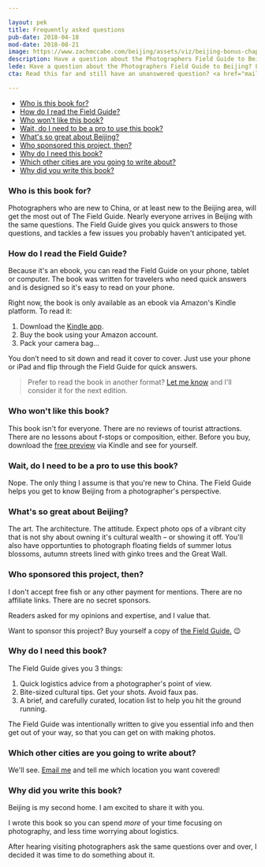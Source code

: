 ```yaml
---

layout: pek
title: Frequently asked questions
pub-date: 2018-04-18
mod-date: 2018-08-21
image: https://www.zachmccabe.com/beijing/assets/viz/beijing-bonus-chapter-250.png
description: Have a question about the Photographers Field Guide to Beijing? Let’s get you an answer!
lede: Have a question about the Photographers Field Guide to Beijing? Let’s get you an answer!
cta: Read this far and still have an unanswered question? <a href="mailto:hello@zachmccabe.com">Email me</a> and I'll help ya out!

---
```




* [Who is this book for?](https://www.zachmccabe.com/beijing/faq.html#who-is-this-book-for)
* [How do I read the Field Guide?](https://www.zachmccabe.com/beijing/faq.html#how-do-i-read-the-field-guide)
* [Who won't like this book?](https://www.zachmccabe.com/beijing/faq.html#who-wont-like-this-book)
* [Wait, do I need to be a pro to use this book?](https://www.zachmccabe.com/beijing/faq.html#wait-do-i-need-to-be-a-pro-to-use-this-book)
* [What's so great about Beijing?](https://www.zachmccabe.com/beijing/faq.html#whats-so-great-about-beijing)
* [Who sponsored this project, then?](https://www.zachmccabe.com/beijing/faq.html#who-sponsored-this-project-then)
* [Why do I need this book?](https://www.zachmccabe.com/beijing/faq.html#why-do-i-need-this-book)
* [Which other cities are you going to write about?](https://www.zachmccabe.com/beijing/faq.html#which-other-cities-are-you-going-to-write-about)
* [Why did you write this book?](https://www.zachmccabe.com/beijing/faq.html#why-did-you-write-this-book)


### Who is this book for?

Photographers who are new to China, or at least new to the Beijing area, will get the most out of The Field Guide. Nearly everyone arrives in Beijing with the same questions. The Field Guide gives you quick answers to those questions, and tackles a few issues you probably haven't anticipated yet.



### How do I read the Field Guide?

Because it's an ebook, you can read the Field Guide on your phone, tablet or computer. The book was written for travelers who need quick answers and is designed so it's easy to read on your phone. 

Right now, the book is only available as an ebook via Amazon's Kindle platform. To read it:

1. Download the [Kindle app](https://www.amazon.com/kindle-dbs/fd/kcp).
2. Buy the book using your Amazon account.
3. Pack your camera bag…

You don’t need to sit down and read it cover to cover. Just use your phone or iPad and flip through the Field Guide for quick answers.

> Prefer to read the book in another format? [Let me know](mailto:hello@zachmccabe.com) and I'll consider it for the next edition.



### Who won't like this book?

This book isn't for everyone. There are no reviews of tourist attractions. There are no lessons about f-stops or composition, either. Before you buy, download the [free preview](https://www.amazon.com/Photographers-Field-Guide-Beijing-McCabe-ebook/dp/B072FVKP45/) via Kindle and see for yourself.


### Wait, do I need to be a pro to use this book?

Nope. The only thing I assume is that you're new to China. The Field Guide helps you get to know Beijing from a photographer's perspective.


### What's so great about Beijing?

The art. The architecture. The attitude. Expect photo ops of a vibrant city that is not shy about owning it's cultural wealth – or showing it off. You'll also have opportunties to photograph floating fields of summer lotus blossoms, autumn streets lined with ginko trees and the Great Wall.


### Who sponsored this project, then?

I don't accept free fish or any other payment for mentions. There are no affiliate links. There are no secret sponsors.

Readers asked for my opinions and expertise, and I value that.

Want to sponsor this project? Buy yourself a copy of [the Field Guide.](https://www.amazon.com/Photographers-Field-Guide-Beijing-McCabe-ebook/dp/B072FVKP45/) 😉


### Why do I need this book?

The Field Guide gives you 3 things:

1. Quick logistics advice from a photographer's point of view.
2. Bite-sized cultural tips. Get your shots. Avoid faux pas.
3. A brief, and carefully curated, location list to help you hit the ground running.

The Field Guide was intentionally written to give you essential info and then get out of your way, so that you can get on with making photos.


### Which other cities are you going to write about?

We'll see. [Email me](mailto:hello@zachmccabe.com) and tell me which location you want covered!


### Why did you write this book?

Beijing is my second home. I am excited to share it with you.

I wrote this book so you can spend _more_ of your time focusing on photography, and less time worrying about logistics.

After hearing visiting photographers ask the same questions over and over, I decided it was time to do something about it.
